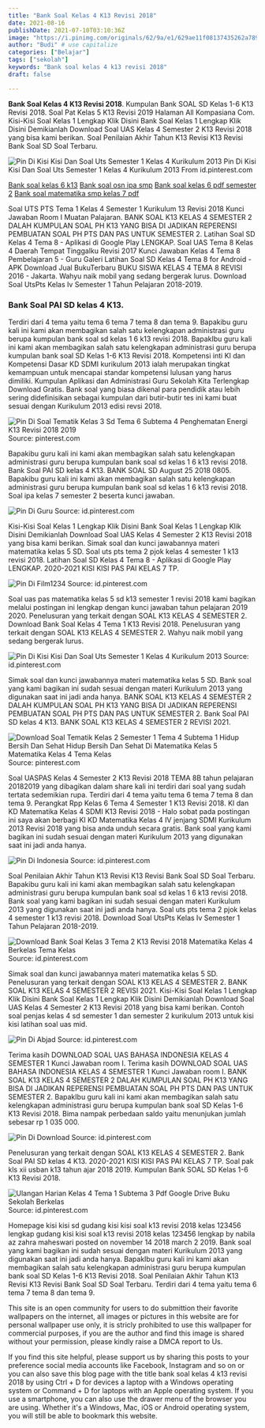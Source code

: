 ```yaml
---
title: "Bank Soal Kelas 4 K13 Revisi 2018"
date: 2021-08-16
publishDate: 2021-07-10T03:10:36Z
image: "https://i.pinimg.com/originals/62/9a/e1/629ae11f08137435262a789ad5f7f370.png"
author: "Budi" # use capitalize
categories: ["Belajar"]
tags: ["sekolah"]
keywords: "Bank soal kelas 4 k13 revisi 2018"
draft: false

---
```

<script type='text/javascript' src='//pl15944992.alternativecpmgate.com/6c/6f/d6/6c6fd630211742b4db132bd23b46b946.js'></script>
<script type='text/javascript' src='//pl15944975.alternativecpmgate.com/86/71/9a/86719ae0c65e9b2f7eb2905a08638c06.js'></script>
**Bank Soal Kelas 4 K13 Revisi 2018**. Kumpulan Bank SOAL SD Kelas 1-6 K13 Revisi 2018. Soal Pat Kelas 5 K13 Revisi 2019 Halaman All Kompasiana Com. Kisi-Kisi Soal Kelas 1 Lengkap Klik Disini Bank Soal Kelas 1 Lengkap Klik Disini Demikianlah Download Soal UAS Kelas 4 Semester 2 K13 Revisi 2018 yang bisa kami berikan. Soal Penilaian Akhir Tahun K13 Revisi K13 Revisi Bank Soal SD Soal Terbaru.

![Pin Di Kisi Kisi Dan Soal Uts Semester 1 Kelas 4 Kurikulum 2013](https://i.pinimg.com/originals/b5/ae/73/b5ae739754e92854ca990c9f3cd98a91.png "Pin Di Kisi Kisi Dan Soal Uts Semester 1 Kelas 4 Kurikulum 2013")
Pin Di Kisi Kisi Dan Soal Uts Semester 1 Kelas 4 Kurikulum 2013 From id.pinterest.com

[Bank soal kelas 6 k13](/bank-soal-kelas-6-k13/)
[Bank soal osn ipa smp](/bank-soal-osn-ipa-smp/)
[Bank soal kelas 6 pdf semester 2](/bank-soal-kelas-6-pdf-semester-2/)
[Bank soal matematika smp kelas 7 pdf](/bank-soal-matematika-smp-kelas-7-pdf/)

Soal UTS PTS Tema 1 Kelas 4 Semester 1 Kurikulum 13 Revisi 2018 Kunci Jawaban Room I Muatan Palajaran. BANK SOAL K13 KELAS 4 SEMESTER 2 DALAH KUMPULAN SOAL PH K13 YANG BISA DI JADIKAN REPERENSI PEMBUATAN SOAL PH PTS DAN PAS UNTUK SEMESTER 2. Latihan Soal SD Kelas 4 Tema 8 - Aplikasi di Google Play LENGKAP. Soal UAS Tema 8 Kelas 4 Daerah Tempat Tinggalku Revisi 2017 Kunci Jawaban Kelas 4 Tema 8 Pembelajaran 5 - Guru Galeri Latihan Soal SD Kelas 4 Tema 8 for Android - APK Download Jual BukuTerbaru BUKU SISWA KELAS 4 TEMA 8 REVISI 2016 - Jakarta. Wahyu naik mobil yang sedang bergerak lurus. Download Soal UtsPts Kelas Iv Semester 1 Tahun Pelajaran 2018-2019.

### Bank Soal PAI SD kelas 4 K13.

Terdiri dari 4 tema yaitu tema 6 tema 7 tema 8 dan tema 9. Bapakibu guru kali ini kami akan membagikan salah satu kelengkapan administrasi guru berupa kumpulan bank soal sd kelas 1 6 k13 revisi 2018. BapakIbu guru kali ini kami akan membagikan salah satu kelengkapan administrasi guru berupa kumpulan bank soal SD Kelas 1-6 K13 Revisi 2018. Kompetensi inti KI dan Kompetensi Dasar KD SDMI kurikulum 2013 ialah merupakan tingkat kemampuan untuk mencapai standar kompetensi lulusan yang harus dimiliki. Kumpulan Aplikasi dan Administrasi Guru Sekolah Kita Terlengkap Download Gratis. Bank soal yang biasa dikenal para pendidik atau lebih sering didefinisikan sebagai kumpulan dari butir-butir tes ini kami buat sesuai dengan Kurikulum 2013 edisi revsi 2018.


![Pin Di Soal Tematik Kelas 3 Sd Tema 6 Subtema 4 Penghematan Energi K13 Revisi 2018 2019](https://i.pinimg.com/474x/4c/a0/17/4ca0176d48b14a1d61d97ccd64955a2c.jpg "Pin Di Soal Tematik Kelas 3 Sd Tema 6 Subtema 4 Penghematan Energi K13 Revisi 2018 2019")
Source: pinterest.com

Bapakibu guru kali ini kami akan membagikan salah satu kelengkapan administrasi guru berupa kumpulan bank soal sd kelas 1 6 k13 revisi 2018. Bank Soal PAI SD kelas 4 K13. BANK SOAL SD August 25 2018 0805. Bapakibu guru kali ini kami akan membagikan salah satu kelengkapan administrasi guru berupa kumpulan bank soal sd kelas 1 6 k13 revisi 2018. Soal ipa kelas 7 semester 2 beserta kunci jawaban.

![Pin Di Guru](https://i.pinimg.com/originals/7e/c4/a4/7ec4a46689bd9ecfd2a68bee12b4b031.png "Pin Di Guru")
Source: id.pinterest.com

Kisi-Kisi Soal Kelas 1 Lengkap Klik Disini Bank Soal Kelas 1 Lengkap Klik Disini Demikianlah Download Soal UAS Kelas 4 Semester 2 K13 Revisi 2018 yang bisa kami berikan. Simak soal dan kunci jawabannya materi matematika kelas 5 SD. Soal uts pts tema 2 pjok kelas 4 semester 1 k13 revisi 2018. Latihan Soal SD Kelas 4 Tema 8 - Aplikasi di Google Play LENGKAP. 2020-2021 KISI KISI PAS PAI KELAS 7 TP.

![Pin Di Film1234](https://i.pinimg.com/originals/b1/c4/d7/b1c4d703282f322e2754c7d4749b6afc.png "Pin Di Film1234")
Source: id.pinterest.com

Soal uas pas matematika kelas 5 sd k13 semester 1 revisi 2018 kami bagikan melalui postingan ini lengkap dengan kunci jawaban tahun pelajaran 2019 2020. Penelusuran yang terkait dengan SOAL K13 KELAS 4 SEMESTER 2. Download Bank Soal Kelas 4 Tema 1 K13 Revisi 2018. Penelusuran yang terkait dengan SOAL K13 KELAS 4 SEMESTER 2. Wahyu naik mobil yang sedang bergerak lurus.

![Pin Di Kisi Kisi Dan Soal Uts Semester 1 Kelas 4 Kurikulum 2013](https://i.pinimg.com/originals/b5/ae/73/b5ae739754e92854ca990c9f3cd98a91.png "Pin Di Kisi Kisi Dan Soal Uts Semester 1 Kelas 4 Kurikulum 2013")
Source: id.pinterest.com

Simak soal dan kunci jawabannya materi matematika kelas 5 SD. Bank soal yang kami bagikan ini sudah sesuai dengan materi Kurikulum 2013 yang digunakan saat ini jadi anda hanya. BANK SOAL K13 KELAS 4 SEMESTER 2 DALAH KUMPULAN SOAL PH K13 YANG BISA DI JADIKAN REPERENSI PEMBUATAN SOAL PH PTS DAN PAS UNTUK SEMESTER 2. Bank Soal PAI SD kelas 4 K13. BANK SOAL K13 KELAS 4 SEMESTER 2 REVISI 2021.

![Download Soal Tematik Kelas 2 Semester 1 Tema 4 Subtema 1 Hidup Bersih Dan Sehat Hidup Bersih Dan Sehat Di Matematika Kelas 5 Matematika Kelas 4 Tema Kelas](https://i.pinimg.com/236x/fe/78/45/fe784563801e567a31bed602b232f24f.jpg "Download Soal Tematik Kelas 2 Semester 1 Tema 4 Subtema 1 Hidup Bersih Dan Sehat Hidup Bersih Dan Sehat Di Matematika Kelas 5 Matematika Kelas 4 Tema Kelas")
Source: pinterest.com

Soal UASPAS Kelas 4 Semester 2 K13 Revisi 2018 TEMA 8B tahun pelajaran 20182019 yang dibagikan dalam share kali ini terdiri dari soal yang sudah tertata sedemikian rupa. Terdiri dari 4 tema yaitu tema 6 tema 7 tema 8 dan tema 9. Perangkat Rpp Kelas 6 Tema 4 Semester 1 K13 Revisi 2018. KI dan KD Matematika Kelas 4 SDMI K13 Revisi 2018 - Halo sobat pada postingan ini saya akan berbagi KI KD Matematika Kelas 4 IV jenjang SDMI Kurikulum 2013 Revisi 2018 yang bisa anda unduh secara gratis. Bank soal yang kami bagikan ini sudah sesuai dengan materi Kurikulum 2013 yang digunakan saat ini jadi anda hanya.

![Pin Di Indonesia](https://i.pinimg.com/originals/46/f5/69/46f5695b7019a06200af7603b9ab9528.jpg "Pin Di Indonesia")
Source: id.pinterest.com

Soal Penilaian Akhir Tahun K13 Revisi K13 Revisi Bank Soal SD Soal Terbaru. Bapakibu guru kali ini kami akan membagikan salah satu kelengkapan administrasi guru berupa kumpulan bank soal sd kelas 1 6 k13 revisi 2018. Bank soal yang kami bagikan ini sudah sesuai dengan materi Kurikulum 2013 yang digunakan saat ini jadi anda hanya. Soal uts pts tema 2 pjok kelas 4 semester 1 k13 revisi 2018. Download Soal UtsPts Kelas Iv Semester 1 Tahun Pelajaran 2018-2019.

![Download Bank Soal Kelas 3 Tema 2 K13 Revisi 2018 Matematika Kelas 4 Berkelas Tema Kelas](https://i.pinimg.com/originals/ce/0e/be/ce0ebeef17a4444e63dda4baaba0fe90.png "Download Bank Soal Kelas 3 Tema 2 K13 Revisi 2018 Matematika Kelas 4 Berkelas Tema Kelas")
Source: id.pinterest.com

Simak soal dan kunci jawabannya materi matematika kelas 5 SD. Penelusuran yang terkait dengan SOAL K13 KELAS 4 SEMESTER 2. BANK SOAL K13 KELAS 4 SEMESTER 2 REVISI 2021. Kisi-Kisi Soal Kelas 1 Lengkap Klik Disini Bank Soal Kelas 1 Lengkap Klik Disini Demikianlah Download Soal UAS Kelas 4 Semester 2 K13 Revisi 2018 yang bisa kami berikan. Contoh soal penjas kelas 4 sd semester 1 dan semester 2 kurikulum 2013 untuk kisi kisi latihan soal uas mid.

![Pin Di Abjad](https://i.pinimg.com/originals/19/1e/38/191e382d909239d7f6c22a103792506a.png "Pin Di Abjad")
Source: id.pinterest.com

Terima kasih DOWNLOAD SOAL UAS BAHASA INDONESIA KELAS 4 SEMESTER 1 Kunci Jawaban room I. Terima kasih DOWNLOAD SOAL UAS BAHASA INDONESIA KELAS 4 SEMESTER 1 Kunci Jawaban room I. BANK SOAL K13 KELAS 4 SEMESTER 2 DALAH KUMPULAN SOAL PH K13 YANG BISA DI JADIKAN REPERENSI PEMBUATAN SOAL PH PTS DAN PAS UNTUK SEMESTER 2. BapakIbu guru kali ini kami akan membagikan salah satu kelengkapan administrasi guru berupa kumpulan bank soal SD Kelas 1-6 K13 Revisi 2018. Bima nampak perbedaan saldo yaitu menunjukan jumlah sebesar rp 1 035 000.

![Pin Di Download](https://i.pinimg.com/originals/cb/0e/7e/cb0e7eb9696e1d57739d0c97fceddf06.png "Pin Di Download")
Source: id.pinterest.com

Penelusuran yang terkait dengan SOAL K13 KELAS 4 SEMESTER 2. Bank Soal PAI SD kelas 4 K13. 2020-2021 KISI KISI PAS PAI KELAS 7 TP. Soal pak kls xii usban k13 tahun ajar 2018 2019. Kumpulan Bank SOAL SD Kelas 1-6 K13 Revisi 2018.

![Ulangan Harian Kelas 4 Tema 1 Subtema 3 Pdf Google Drive Buku Sekolah Berkelas](https://i.pinimg.com/originals/62/9a/e1/629ae11f08137435262a789ad5f7f370.png "Ulangan Harian Kelas 4 Tema 1 Subtema 3 Pdf Google Drive Buku Sekolah Berkelas")
Source: id.pinterest.com

Homepage kisi kisi sd gudang kisi kisi soal k13 revisi 2018 kelas 123456 lengkap gudang kisi kisi soal k13 revisi 2018 kelas 123456 lengkap by nabila az zahra maheswari posted on november 14 2018 march 2 2019. Bank soal yang kami bagikan ini sudah sesuai dengan materi Kurikulum 2013 yang digunakan saat ini jadi anda hanya. BapakIbu guru kali ini kami akan membagikan salah satu kelengkapan administrasi guru berupa kumpulan bank soal SD Kelas 1-6 K13 Revisi 2018. Soal Penilaian Akhir Tahun K13 Revisi K13 Revisi Bank Soal SD Soal Terbaru. Terdiri dari 4 tema yaitu tema 6 tema 7 tema 8 dan tema 9.

This site is an open community for users to do submittion their favorite wallpapers on the internet, all images or pictures in this website are for personal wallpaper use only, it is stricly prohibited to use this wallpaper for commercial purposes, if you are the author and find this image is shared without your permission, please kindly raise a DMCA report to Us.

If you find this site helpful, please support us by sharing this posts to your preference social media accounts like Facebook, Instagram and so on or you can also save this blog page with the title bank soal kelas 4 k13 revisi 2018 by using Ctrl + D for devices a laptop with a Windows operating system or Command + D for laptops with an Apple operating system. If you use a smartphone, you can also use the drawer menu of the browser you are using. Whether it's a Windows, Mac, iOS or Android operating system, you will still be able to bookmark this website.
